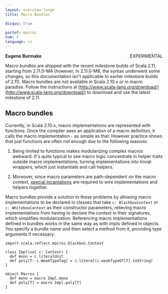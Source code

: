 ```yaml
---
layout: overview-large
title: Macro Bundles

disqus: true

partof: macros
num: 5
language: cn
---
```

<span class="label warning" style="float: right;">EXPERIMENTAL</span>

**Eugene Burmako**

Macro bundles are shipped with the recent milestone builds of Scala 2.11, starting from 2.11.0-M4 (however, in 2.11.0-M8, the syntax underwent some changes, so this documentation isn't applicable to earlier milestone builds of 2.11). Macro bundles are not available in Scala 2.10.x or in macro paradise. Follow the instructions at [http://www.scala-lang.org/download/](http://www.scala-lang.org/download/) to download and use the latest milestone of 2.11.

## Macro bundles

Currently, in Scala 2.10.x, macro implementations are represented with functions. Once the compiler sees an application of a macro definition,
it calls the macro implementation - as simple as that. However practice shows that just functions are often not enough due to the
following reasons:

1. Being limited to functions makes modularizing complex macros awkward. It's quite typical to see macro logic concentrate in helper
traits outside macro implementations, turning implementations into trivial wrappers, which just instantiate and call helpers.

2. Moreover, since macro parameters are path-dependent on the macro context, [special incantations](/overviews/macros/overview.html#writing_bigger_macros) are required to wire implementations and helpers together.

Macro bundles provide a solution to these problems by allowing macro implementations to be declared in classes that take
`c: BlackboxContext` or `c: WhiteboxContext` as their constructor parameters, relieving macro implementations from having
to declare the context in their signatures, which simplifies modularization. Referencing macro implementations defined in bundles
works in the same way as with impls defined in objects. You specify a bundle name and then select a method from it,
providing type arguments if necessary.

    import scala.reflect.macros.blackbox.Context

    class Impl(val c: Context) {
      def mono = c.literalUnit
      def poly[T: c.WeakTypeTag] = c.literal(c.weakTypeOf[T].toString)
    }

    object Macros {
      def mono = macro Impl.mono
      def poly[T] = macro Impl.poly[T]
    }
